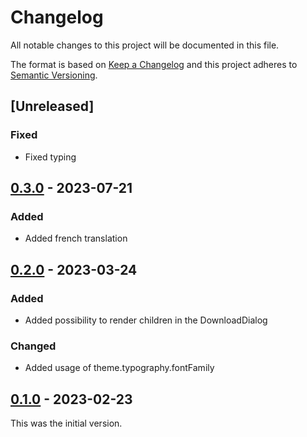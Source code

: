 # Changelog

All notable changes to this project will be documented in this file.

The format is based on [Keep a Changelog](https://keepachangelog.com/en/1.0.0/) and this project adheres to [Semantic Versioning](https://semver.org/spec/v2.0.0.html).

## [Unreleased]

### Fixed

- Fixed typing

## [0.3.0](https://github.com/dbmdz/mirador-downloaddialog/releases/tag/0.3.0) - 2023-07-21

### Added

- Added french translation

## [0.2.0](https://github.com/dbmdz/mirador-downloaddialog/releases/tag/0.2.0) - 2023-03-24

### Added

- Added possibility to render children in the DownloadDialog

### Changed

- Added usage of theme.typography.fontFamily

## [0.1.0](https://github.com/dbmdz/mirador-downloaddialog/releases/tag/0.1.0) - 2023-02-23

This was the initial version.
